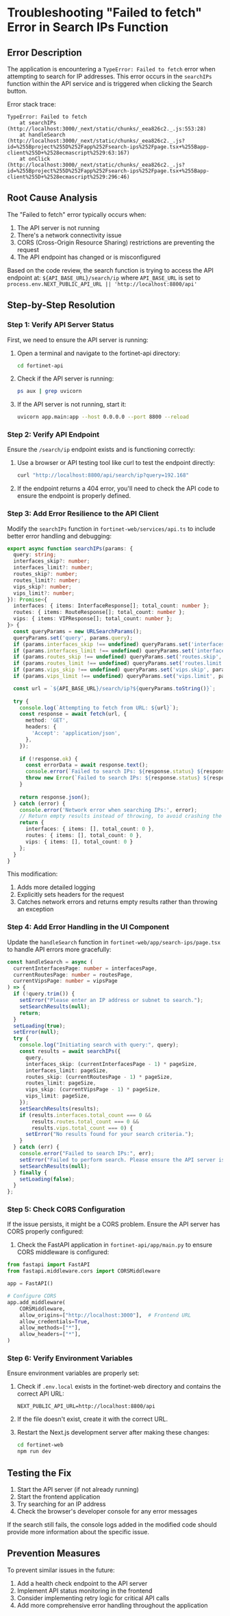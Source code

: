 # Troubleshooting "Failed to fetch" Error in Search IPs Function

## Error Description

The application is encountering a `TypeError: Failed to fetch` error when attempting to search for IP addresses. This error occurs in the `searchIPs` function within the API service and is triggered when clicking the Search button.

Error stack trace:
```
TypeError: Failed to fetch
    at searchIPs (http://localhost:3000/_next/static/chunks/_eea826c2._.js:553:28)
    at handleSearch (http://localhost:3000/_next/static/chunks/_eea826c2._.js?id=%255Bproject%255D%252Fapp%252Fsearch-ips%252Fpage.tsx+%255Bapp-client%255D+%2528ecmascript%2529:63:167)
    at onClick (http://localhost:3000/_next/static/chunks/_eea826c2._.js?id=%255Bproject%255D%252Fapp%252Fsearch-ips%252Fpage.tsx+%255Bapp-client%255D+%2528ecmascript%2529:296:46)
```

## Root Cause Analysis

The "Failed to fetch" error typically occurs when:

1. The API server is not running
2. There's a network connectivity issue
3. CORS (Cross-Origin Resource Sharing) restrictions are preventing the request
4. The API endpoint has changed or is misconfigured

Based on the code review, the search function is trying to access the API endpoint at:
`${API_BASE_URL}/search/ip` where `API_BASE_URL` is set to `process.env.NEXT_PUBLIC_API_URL || 'http://localhost:8800/api'`

## Step-by-Step Resolution

### Step 1: Verify API Server Status

First, we need to ensure the API server is running:

1. Open a terminal and navigate to the fortinet-api directory:
   ```bash
   cd fortinet-api
   ```

2. Check if the API server is running:
   ```bash
   ps aux | grep uvicorn
   ```

3. If the API server is not running, start it:
   ```bash
   uvicorn app.main:app --host 0.0.0.0 --port 8800 --reload
   ```

### Step 2: Verify API Endpoint

Ensure the `/search/ip` endpoint exists and is functioning correctly:

1. Use a browser or API testing tool like curl to test the endpoint directly:
   ```bash
   curl "http://localhost:8800/api/search/ip?query=192.168"
   ```

2. If the endpoint returns a 404 error, you'll need to check the API code to ensure the endpoint is properly defined.

### Step 3: Add Error Resilience to the API Client

Modify the `searchIPs` function in `fortinet-web/services/api.ts` to include better error handling and debugging:

```typescript
export async function searchIPs(params: {
  query: string;
  interfaces_skip?: number;
  interfaces_limit?: number;
  routes_skip?: number;
  routes_limit?: number;
  vips_skip?: number;
  vips_limit?: number;
}): Promise<{
  interfaces: { items: InterfaceResponse[]; total_count: number };
  routes: { items: RouteResponse[]; total_count: number };
  vips: { items: VIPResponse[]; total_count: number };
}> {
  const queryParams = new URLSearchParams();
  queryParams.set('query', params.query);
  if (params.interfaces_skip !== undefined) queryParams.set('interfaces.skip', params.interfaces_skip.toString());
  if (params.interfaces_limit !== undefined) queryParams.set('interfaces.limit', params.interfaces_limit.toString());
  if (params.routes_skip !== undefined) queryParams.set('routes.skip', params.routes_skip.toString());
  if (params.routes_limit !== undefined) queryParams.set('routes.limit', params.routes_limit.toString());
  if (params.vips_skip !== undefined) queryParams.set('vips.skip', params.vips_skip.toString());
  if (params.vips_limit !== undefined) queryParams.set('vips.limit', params.vips_limit.toString());

  const url = `${API_BASE_URL}/search/ip?${queryParams.toString()}`;
  
  try {
    console.log(`Attempting to fetch from URL: ${url}`);
    const response = await fetch(url, {
      method: 'GET',
      headers: {
        'Accept': 'application/json',
      },
    });
    
    if (!response.ok) {
      const errorData = await response.text();
      console.error(`Failed to search IPs: ${response.status} ${response.statusText}`, errorData);
      throw new Error(`Failed to search IPs: ${response.status} ${response.statusText}`);
    }
    
    return response.json();
  } catch (error) {
    console.error('Network error when searching IPs:', error);
    // Return empty results instead of throwing, to avoid crashing the UI
    return {
      interfaces: { items: [], total_count: 0 },
      routes: { items: [], total_count: 0 },
      vips: { items: [], total_count: 0 }
    };
  }
}
```

This modification:
1. Adds more detailed logging
2. Explicitly sets headers for the request
3. Catches network errors and returns empty results rather than throwing an exception

### Step 4: Add Error Handling in the UI Component

Update the `handleSearch` function in `fortinet-web/app/search-ips/page.tsx` to handle API errors more gracefully:

```typescript
const handleSearch = async (
  currentInterfacesPage: number = interfacesPage,
  currentRoutesPage: number = routesPage,
  currentVipsPage: number = vipsPage
) => {
  if (!query.trim()) {
    setError("Please enter an IP address or subnet to search.");
    setSearchResults(null);
    return;
  }
  setLoading(true);
  setError(null);
  try {
    console.log("Initiating search with query:", query);
    const results = await searchIPs({
      query,
      interfaces_skip: (currentInterfacesPage - 1) * pageSize,
      interfaces_limit: pageSize,
      routes_skip: (currentRoutesPage - 1) * pageSize,
      routes_limit: pageSize,
      vips_skip: (currentVipsPage - 1) * pageSize,
      vips_limit: pageSize,
    });
    setSearchResults(results);
    if (results.interfaces.total_count === 0 && 
        results.routes.total_count === 0 && 
        results.vips.total_count === 0) {
      setError("No results found for your search criteria.");
    }
  } catch (err) {
    console.error("Failed to search IPs:", err);
    setError("Failed to perform search. Please ensure the API server is running and try again.");
    setSearchResults(null);
  } finally {
    setLoading(false);
  }
};
```

### Step 5: Check CORS Configuration

If the issue persists, it might be a CORS problem. Ensure the API server has CORS properly configured:

1. Check the FastAPI application in `fortinet-api/app/main.py` to ensure CORS middleware is configured:

```python
from fastapi import FastAPI
from fastapi.middleware.cors import CORSMiddleware

app = FastAPI()

# Configure CORS
app.add_middleware(
    CORSMiddleware,
    allow_origins=["http://localhost:3000"],  # Frontend URL
    allow_credentials=True,
    allow_methods=["*"],
    allow_headers=["*"],
)
```

### Step 6: Verify Environment Variables

Ensure environment variables are properly set:

1. Check if `.env.local` exists in the fortinet-web directory and contains the correct API URL:
   ```
   NEXT_PUBLIC_API_URL=http://localhost:8800/api
   ```

2. If the file doesn't exist, create it with the correct URL.

3. Restart the Next.js development server after making these changes:
   ```bash
   cd fortinet-web
   npm run dev
   ```

## Testing the Fix

1. Start the API server (if not already running)
2. Start the frontend application
3. Try searching for an IP address
4. Check the browser's developer console for any error messages

If the search still fails, the console logs added in the modified code should provide more information about the specific issue.

## Prevention Measures

To prevent similar issues in the future:

1. Add a health check endpoint to the API server
2. Implement API status monitoring in the frontend
3. Consider implementing retry logic for critical API calls
4. Add more comprehensive error handling throughout the application